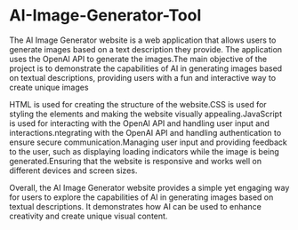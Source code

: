 # AI-Image-Generator-Tool

The AI Image Generator website is a web application that allows users to generate images based on a text description they provide. The application uses the OpenAI API to generate the images.The main objective of the project is to demonstrate the capabilities of AI in generating images based on textual descriptions, providing users with a fun and interactive way to create unique images

HTML is used for creating the structure of the website.CSS is used for styling the elements and making the website visually appealing.JavaScript is used for interacting with the OpenAI API and handling user input and interactions.ntegrating with the OpenAI API and handling authentication to ensure secure communication.Managing user input and providing feedback to the user, such as displaying loading indicators while the image is being generated.Ensuring that the website is responsive and works well on different devices and screen sizes.

Overall, the AI Image Generator website provides a simple yet engaging way for users to explore the capabilities of AI in generating images based on textual descriptions. It demonstrates how AI can be used to enhance creativity and create unique visual content.


